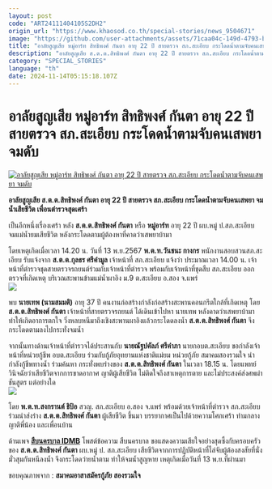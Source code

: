 ```yaml
---
layout: post
code: "ART24111404105S2DH2"
origin_url: "https://www.khaosod.co.th/special-stories/news_9504671"
image: "https://github.com/user-attachments/assets/71caa04c-149d-4793-b97f-65644edc77b7"
title: "อาลัยสูญเสีย หมู่อาร์ท สิทธิพงศ์ กันตา อายุ 22 ปี สายตรวจ สภ.สะเอียบ กระโดดน้ำตามจับคนเสพยา จมดับ"
description: "อาลัยสูญเสีย ส.ต.ต.สิทธิพงศ์ กันตา อายุ 22 ปี สายตรวจ สภ.สะเอียบ กระโดดน้ำตามจับคนเสพยา จมน้ำเสียชีวิต เพื่อนตำรวจสุดเศร้า "
category: "SPECIAL_STORIES"
language: "th"
date: 2024-11-14T05:15:18.107Z
---
```


# อาลัยสูญเสีย หมู่อาร์ท สิทธิพงศ์ กันตา อายุ 22 ปี สายตรวจ สภ.สะเอียบ กระโดดน้ำตามจับคนเสพยา จมดับ

[![อาลัยสูญเสีย หมู่อาร์ท สิทธิพงศ์ กันตา อายุ 22 ปี สายตรวจ สภ.สะเอียบ กระโดดน้ำตามจับคนเสพยา จมดับ](https://www.khaosod.co.th/wpapp/uploads/2024/11/police-7.jpg "อาลัยสูญเสีย หมู่อาร์ท สิทธิพงศ์ กันตา อายุ 22 ปี สายตรวจ สภ.สะเอียบ กระโดดน้ำตามจับคนเสพยา จมดับ")](https://www.khaosod.co.th/wpapp/uploads/2024/11/police-7.jpg)

**อาลัยสูญเสีย ส.ต.ต.สิทธิพงศ์ กันตา อายุ 22 ปี สายตรวจ สภ.สะเอียบ กระโดดน้ำตามจับคนเสพยา จมน้ำเสียชีวิต เพื่อนตำรวจสุดเศร้า**

เป็นอีกหนึ่งเรื่องเศร้า หลัง **ส.ต.ต.สิทธิพงศ์ กันตา** หรือ **หมู่อาร์ท** อายุ 22 ปี ผบ.หมู่ ป.สภ.สะเอียบ จมแม่น้ำยมเสียชีวิต หลังกระโดดตามผู้ต้องหาที่คาดว่าเสพยาบ้ามา

โดยเหตุเกิดเมื่อเวลา 14.20 น. วันที่ 13 พ.ย.2567 **พ.ต.ท.วันชนะ กางกร** พนักงานสอบสวนสภ.สะเอียบ รับแจ้งจาก **ส.ต.ต.กุลธร ศรีคำมูล** เจ้าหน้าที่ สภ.สะเอียบ แจ้งว่า ประมาณเวลา 14.00 น. เจ้าหน้าที่ตำรวจชุดสายตรวจรถยนต์ร่วมกับเจ้าหน้าที่ตำรวจ พร้อมกับเจ้าหน้าที่ชุดสืบ สภ.สะเอียบ ออกตรวจที่เกิดเหตุ บริเวณสะพานข้ามแม่น้ำผาอิง ม.9 ต.สะเอียบ อ.สอง จ.แพร่  
[![](https://www.khaosod.co.th/wpapp/uploads/2024/11/466596813_979801707525328_6919309796184020000_n-696x522.jpg)](https://www.khaosod.co.th/wpapp/uploads/2024/11/466596813_979801707525328_6919309796184020000_n.jpg)

พบ **นายเทพ (นามสมมติ)** อายุ 37 ปี คนงานก่อสร้างกำลังก่อสร้างสะพานคอนกรีตใกล้ที่เกิดเหตุ โดย **ส.ต.ต.สิทธิพงศ์ กันตา** เจ้าหน้าที่สายตรวจรถยนต์ ได้เดินเข้าไปหา นายเทพ หลังคาดว่าเสพยาบ้ามา ทำให้เกิดอาการตกใจ วิ่งหลบหนีมาถึงเชิงสะพานผาอิงแล้วกระโดดลงน้ำ **ส.ต.ต.สิทธิพงศ์ กันตา** จึงกระโดดตามลงไปกระทั่งจมน้ำ

จากนั้นทางด้านเจ้าหน้าที่ตำรวจได้ประสานกับ **นายณัฐปคัลภ์ ศรีคำภา** นายกอบต.สะเอียบ ขอกำลังเจ้าหน้าที่หน่วยกู้ชีพ อบต.สะเอียบ ร่วมกับกู้ภัยอุทยานแห่งชาติแม่ยม หน่วยกู้ภัย สมาคมสองรวมใจ นำกำลังกู้ชีพทางน้ำ ร่วมค้นหา กระทั่งพบร่างของ **ส.ต.ต.สิทธิพงศ์ กันตา** ในเวลา 18.15 น. โดยแพทย์วินิจฉัยว่าเสียชีวิตจากการขาดอากาศ ญาติผู้เสียชีวิต ไม่ติดใจถึงสาเหตุการตาย และไม่ประสงค์ส่งศพผ่าชันสูตร แต่อย่างใด  
[![](https://www.khaosod.co.th/wpapp/uploads/2024/11/466595860_979801640858668_1908785062046756161_n-696x522.jpg)](https://www.khaosod.co.th/wpapp/uploads/2024/11/466595860_979801640858668_1908785062046756161_n.jpg)

โดย **พ.ต.ท.สงกรานต์ ธิป้อ** สวญ. สภ.สะเอียบ อ.สอง จ.แพร่ พร้อมด้วยเจ้าหน้าที่ตำรวจ สภ.สะเอียบ ร่วมนำส่งร่าง **ส.ต.ต.สิทธิพงศ์ กันตา** ผู้เสียชีวิต ขึ้นมา บรรยากาศเป็นไปด้วยความโศกเศร้า ท่ามกลางญาติพี่น้อง และเพื่อนบ้าน

ด้านเพจ [**สืบนครบาล IDMB**](https://www.facebook.com/IDMB.Bangkok?__cft__[0]=AZWDHxd5P6-Kton9xsL50EKtB7-d47jaTEZQSITlCULXXz8rat36BCUk_zEJkPEkjB4cEBWwCBtbmxo6XEfnyApAAyYDQqPSI2ndirjxRh4HMqQrQlcVvhqFu9TY8bgm4DK6lEzpnmo4Z6Oo3HZG2QOjk2ewk1DQ2X2Hvknp5vSczQ&__tn__=-UC%2CP-R) โพสต์ข้อความ สืบนครบาล ขอแสดงความเสียใจอย่างสุดซึ้งกับครอบครัวของ **ส.ต.ต.สิทธิพงศ์ กันตา** ผบ.หมู่ ป. สภ.สะเอียบ เสียชีวิตจากการปฏิบัติหน้าที่ไล่จับผู้ต้องสงสัยที่นั่งมั่วสุมกันหนีลงน้ำ จึงกระโดดว่ายน้ำตาม ทำให้จมน้ำสูญหาย เหตุเกิดเมื่อวันที่ 13 พ.ย.ที่ผ่านมา

ขอบคุณภาพจาก : **สมาคมอาสาสมัครกู้ภัย สองรวมใจ**